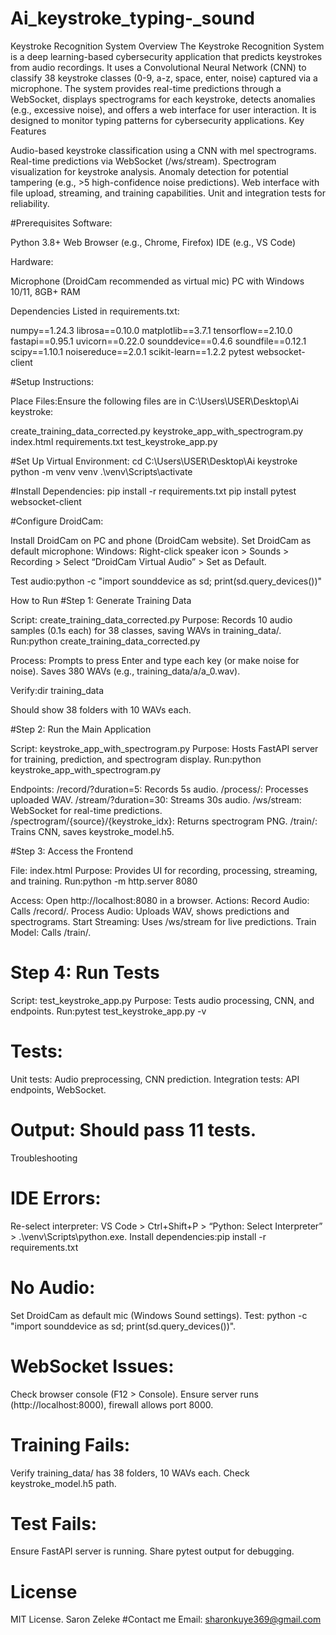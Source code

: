 # Ai_keystroke_typing-_sound
Keystroke Recognition System
Overview
The Keystroke Recognition System is a deep learning-based cybersecurity application that predicts keystrokes from audio recordings. It uses a Convolutional Neural Network (CNN) to classify 38 keystroke classes (0-9, a-z, space, enter, noise) captured via a microphone. The system provides real-time predictions through a WebSocket, displays spectrograms for each keystroke, detects anomalies (e.g., excessive noise), and offers a web interface for user interaction. It is designed to monitor typing patterns for cybersecurity applications.
Key Features

Audio-based keystroke classification using a CNN with mel spectrograms.
Real-time predictions via WebSocket (/ws/stream).
Spectrogram visualization for keystroke analysis.
Anomaly detection for potential tampering (e.g., >5 high-confidence noise predictions).
Web interface with file upload, streaming, and training capabilities.
Unit and integration tests for reliability.

#Prerequisites
Software:

Python 3.8+
Web Browser (e.g., Chrome, Firefox)
IDE (e.g., VS Code)

Hardware:

Microphone (DroidCam recommended as virtual mic)
PC with Windows 10/11, 8GB+ RAM

Dependencies
Listed in requirements.txt:

numpy==1.24.3
librosa==0.10.0
matplotlib==3.7.1
tensorflow==2.10.0
fastapi==0.95.1
uvicorn==0.22.0
sounddevice==0.4.6
soundfile==0.12.1
scipy==1.10.1
noisereduce==2.0.1
scikit-learn==1.2.2
pytest
websocket-client

#Setup Instructions:

Place Files:Ensure the following files are in C:\Users\USER\Desktop\Ai keystroke:

create_training_data_corrected.py
keystroke_app_with_spectrogram.py
index.html
requirements.txt
test_keystroke_app.py


#Set Up Virtual Environment:
cd C:\Users\USER\Desktop\Ai keystroke
python -m venv venv
.\venv\Scripts\activate


#Install Dependencies:
pip install -r requirements.txt
pip install pytest websocket-client


#Configure DroidCam:

Install DroidCam on PC and phone (DroidCam website).
Set DroidCam as default microphone:
Windows: Right-click speaker icon > Sounds > Recording > Select “DroidCam Virtual Audio” > Set as Default.


Test audio:python -c "import sounddevice as sd; print(sd.query_devices())"





How to Run
#Step 1: Generate Training Data

Script: create_training_data_corrected.py
Purpose: Records 10 audio samples (0.1s each) for 38 classes, saving WAVs in training_data/.
Run:python create_training_data_corrected.py


Process:
Prompts to press Enter and type each key (or make noise for noise).
Saves 380 WAVs (e.g., training_data/a/a_0.wav).


Verify:dir training_data


Should show 38 folders with 10 WAVs each.



#Step 2: Run the Main Application

Script: keystroke_app_with_spectrogram.py
Purpose: Hosts FastAPI server for training, prediction, and spectrogram display.
Run:python keystroke_app_with_spectrogram.py


Endpoints:
/record/?duration=5: Records 5s audio.
/process/: Processes uploaded WAV.
/stream/?duration=30: Streams 30s audio.
/ws/stream: WebSocket for real-time predictions.
/spectrogram/{source}/{keystroke_idx}: Returns spectrogram PNG.
/train/: Trains CNN, saves keystroke_model.h5.



#Step 3: Access the Frontend

File: index.html
Purpose: Provides UI for recording, processing, streaming, and training.
Run:python -m http.server 8080


Access: Open http://localhost:8080 in a browser.
Actions:
Record Audio: Calls /record/.
Process Audio: Uploads WAV, shows predictions and spectrograms.
Start Streaming: Uses /ws/stream for live predictions.
Train Model: Calls /train/.



# Step 4: Run Tests

Script: test_keystroke_app.py
Purpose: Tests audio processing, CNN, and endpoints.
Run:pytest test_keystroke_app.py -v


 # Tests:
Unit tests: Audio preprocessing, CNN prediction.
Integration tests: API endpoints, WebSocket.


# Output: Should pass 11 tests.

Troubleshooting

 # IDE Errors:
Re-select interpreter: VS Code > Ctrl+Shift+P > “Python: Select Interpreter” > .\venv\Scripts\python.exe.
Install dependencies:pip install -r requirements.txt




 # No Audio:
Set DroidCam as default mic (Windows Sound settings).
Test: python -c "import sounddevice as sd; print(sd.query_devices())".


# WebSocket Issues:
Check browser console (F12 > Console).
Ensure server runs (http://localhost:8000), firewall allows port 8000.


# Training Fails:
Verify training_data/ has 38 folders, 10 WAVs each.
Check keystroke_model.h5 path.


# Test Fails:
Ensure FastAPI server is running.
Share pytest output for debugging.



# License
MIT License. Saron Zeleke
#Contact me 
 Email: sharonkuye369@gmail.com

